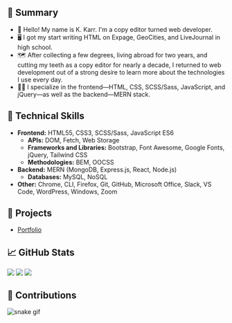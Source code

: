 ## 📝 Summary

- 👋 Hello! My name is K. Karr. I'm a copy editor turned web developer.
- 🖥️ I got my start writing HTML on Expage, GeoCities, and LiveJournal in high school.
- 🗺️ After collecting a few degrees, living abroad for two years, and cutting my teeth as a copy editor for nearly a decade, I returned to web development out of a strong desire to learn more about the technologies I use every day.
- 🐱‍💻 I specialize in the frontend—HTML, CSS, SCSS/Sass, JavaScript, and jQuery—as well as the backend—MERN stack.

## 🎨 Technical Skills

- **Frontend:** HTML55, CSS3, SCSS/Sass, JavaScript ES6
  - **APIs:** DOM, Fetch, Web Storage
  - **Frameworks and Libraries:** Bootstrap, Font Awesome, Google Fonts, jQuery, Tailwind CSS
  - **Methodologies:** BEM, OOCSS
- **Backend:** MERN (MongoDB, Express.js, React, Node.js)
  - **Databases:** MySQL, NoSQL
- **Other:** Chrome, CLI, Firefox, Git, GitHub, Microsoft Office, Slack, VS Code, WordPress, Windows, Zoom

## 📁 Projects

- [Portfolio](https://kkarrwrites.carrd.co/)

## 📈 GitHub Stats

<img src="https://github-readme-stats.vercel.app/api/top-langs?username=kkarrwrites&layout=compact"/>
<img src="https://github-readme-stats.vercel.app/api?username=kkarrwrites&show_icons=true"/>
<img src="https://github-readme-streak-stats.herokuapp.com/?user=kkarrwrites"/>

## 🐍 Contributions

![snake gif](https://github.com/kkarrwrites/kkarrwrites/blob/output/github-contribution-grid-snake.gif)
